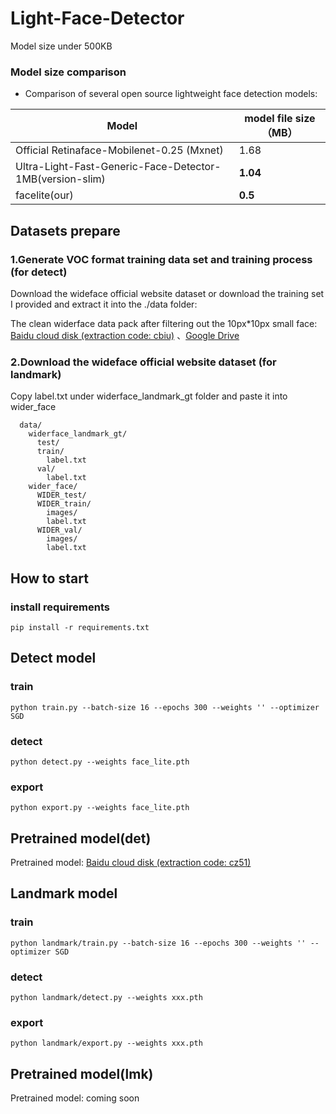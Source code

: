 # Light-Face-Detector

Model size under 500KB

### Model size comparison
- Comparison of several open source lightweight face detection models:

Model|model file size（MB）
------|--------
Official Retinaface-Mobilenet-0.25 (Mxnet) | 1.68
Ultra-Light-Fast-Generic-Face-Detector-1MB(version-slim)| **1.04**
facelite(our)| **0.5** 

## Datasets prepare

### 1.Generate VOC format training data set and training process (for detect) 

Download the wideface official website dataset or download the training set I provided and extract it into the ./data folder:

   The clean widerface data pack after filtering out the 10px*10px small face: [Baidu cloud disk (extraction code: cbiu)](https://pan.baidu.com/s/1MR0ZOKHUP_ArILjbAn03sw) 、[Google Drive](https://drive.google.com/open?id=1OBY-Pk5hkcVBX1dRBOeLI4e4OCvqJRnH )

### 2.Download the wideface official website dataset (for landmark)  

Copy label.txt under widerface_landmark_gt folder and paste it into wider_face

```Shell
  data/
    widerface_landmark_gt/
      test/
      train/
        label.txt
      val/
        label.txt
    wider_face/
      WIDER_test/
      WIDER_train/
        images/
        label.txt
      WIDER_val/
        images/
        label.txt
``` 

## How to start

### install requirements
```Shell
pip install -r requirements.txt
```

## Detect model

### train
```Shell
python train.py --batch-size 16 --epochs 300 --weights '' --optimizer SGD
```

### detect
```Shell
python detect.py --weights face_lite.pth 
```

### export
```Shell
python export.py --weights face_lite.pth 
```

## Pretrained model(det)

Pretrained model: [Baidu cloud disk (extraction code: cz51)](https://pan.baidu.com/s/1L8Ut0QTTAPPPmV2qG6XhEg)


## Landmark model

### train
```Shell
python landmark/train.py --batch-size 16 --epochs 300 --weights '' --optimizer SGD
```

### detect
```Shell
python landmark/detect.py --weights xxx.pth 
```

### export
```Shell
python landmark/export.py --weights xxx.pth 
```

## Pretrained model(lmk)

Pretrained model: coming soon
